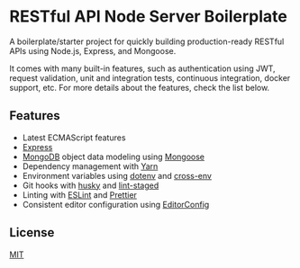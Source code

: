 # RESTful API Node Server Boilerplate

A boilerplate/starter project for quickly building production-ready RESTful APIs using Node.js, Express, and Mongoose.

It comes with many built-in features, such as authentication using JWT, request validation, unit and integration tests, continuous integration, docker support, etc. For more details about the features, check the list below.

## Features

- Latest ECMAScript features
- [Express](http://expressjs.com)
- [MongoDB](https://www.mongodb.com) object data modeling using [Mongoose](https://mongoosejs.com)
- Dependency management with [Yarn](https://yarnpkg.com)
- Environment variables using [dotenv](https://github.com/motdotla/dotenv) and [cross-env](https://github.com/kentcdodds/cross-env#readme)
- Git hooks with [husky](https://github.com/typicode/husky) and [lint-staged](https://github.com/okonet/lint-staged)
- Linting with [ESLint](https://eslint.org) and [Prettier](https://prettier.io)
- Consistent editor configuration using [EditorConfig](https://editorconfig.org)

## License

[MIT](LICENSE)
